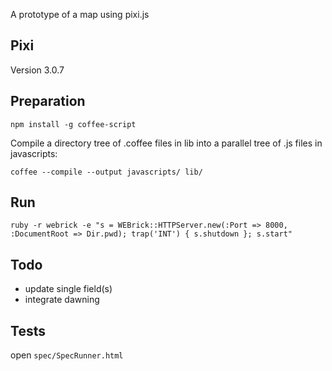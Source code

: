 A prototype of a map using pixi.js

Pixi
----

Version 3.0.7

Preparation
-----------

```
npm install -g coffee-script
```

Compile a directory tree of .coffee files in lib into a parallel tree of .js files in javascripts:
```
coffee --compile --output javascripts/ lib/
```

Run
---

```
ruby -r webrick -e "s = WEBrick::HTTPServer.new(:Port => 8000, :DocumentRoot => Dir.pwd); trap('INT') { s.shutdown }; s.start"
```

Todo
----

* update single field(s)
* integrate dawning

Tests
-----

open ```spec/SpecRunner.html```
